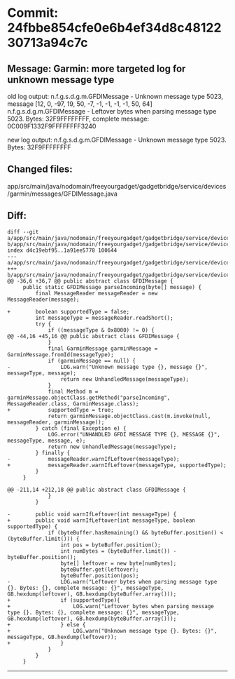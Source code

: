 # Commit: 24fbbe854cfe0e6b4ef34d8c4812230713a94c7c
## Message: Garmin: more targeted log for unknown message type

old log output:
n.f.g.s.d.g.m.GFDIMessage - Unknown message type 5023, message [12, 0, -97, 19, 50, -7, -1, -1, -1, -1, 50, 64]
n.f.g.s.d.g.m.GFDIMessage - Leftover bytes when parsing message type 5023. Bytes: 32F9FFFFFFFF, complete message: 0C009F1332F9FFFFFFFF3240

new log output:
n.f.g.s.d.g.m.GFDIMessage - Unknown message type 5023. Bytes: 32F9FFFFFFFF
## Changed files:
app/src/main/java/nodomain/freeyourgadget/gadgetbridge/service/devices/garmin/messages/GFDIMessage.java

## Diff:
```
diff --git a/app/src/main/java/nodomain/freeyourgadget/gadgetbridge/service/devices/garmin/messages/GFDIMessage.java b/app/src/main/java/nodomain/freeyourgadget/gadgetbridge/service/devices/garmin/messages/GFDIMessage.java
index d4c19ebf95..1a91ee5778 100644
--- a/app/src/main/java/nodomain/freeyourgadget/gadgetbridge/service/devices/garmin/messages/GFDIMessage.java
+++ b/app/src/main/java/nodomain/freeyourgadget/gadgetbridge/service/devices/garmin/messages/GFDIMessage.java
@@ -36,6 +36,7 @@ public abstract class GFDIMessage {
     public static GFDIMessage parseIncoming(byte[] message) {
         final MessageReader messageReader = new MessageReader(message);
 
+        boolean supportedType = false;
         int messageType = messageReader.readShort();
         try {
             if ((messageType & 0x8000) != 0) {
@@ -44,16 +45,16 @@ public abstract class GFDIMessage {
             }
             final GarminMessage garminMessage = GarminMessage.fromId(messageType);
             if (garminMessage == null) {
-                LOG.warn("Unknown message type {}, message {}", messageType, message);
                 return new UnhandledMessage(messageType);
             }
             final Method m = garminMessage.objectClass.getMethod("parseIncoming", MessageReader.class, GarminMessage.class);
+            supportedType = true;
             return garminMessage.objectClass.cast(m.invoke(null, messageReader, garminMessage));
         } catch (final Exception e) {
             LOG.error("UNHANDLED GFDI MESSAGE TYPE {}, MESSAGE {}", messageType, message, e);
             return new UnhandledMessage(messageType);
         } finally {
-            messageReader.warnIfLeftover(messageType);
+            messageReader.warnIfLeftover(messageType, supportedType);
         }
     }
 
@@ -211,14 +212,18 @@ public abstract class GFDIMessage {
             }
         }
 
-        public void warnIfLeftover(int messageType) {
+        public void warnIfLeftover(int messageType, boolean supportedType) {
             if (byteBuffer.hasRemaining() && byteBuffer.position() < (byteBuffer.limit())) {
                 int pos = byteBuffer.position();
                 int numBytes = (byteBuffer.limit()) - byteBuffer.position();
                 byte[] leftover = new byte[numBytes];
                 byteBuffer.get(leftover);
                 byteBuffer.position(pos);
-                LOG.warn("Leftover bytes when parsing message type {}. Bytes: {}, complete message: {}", messageType, GB.hexdump(leftover), GB.hexdump(byteBuffer.array()));
+                if (supportedType){
+                    LOG.warn("Leftover bytes when parsing message type {}. Bytes: {}, complete message: {}", messageType, GB.hexdump(leftover), GB.hexdump(byteBuffer.array()));
+                } else {
+                    LOG.warn("Unknown message type {}. Bytes: {}", messageType, GB.hexdump(leftover));
+                }
             }
         }
     }
```
-----------------------------------
